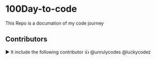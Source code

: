 # 100Day-to-code
This Repo is a documation of my code journey
## Contributors
▶️ It include the following contributor 👍
@unrulycodes
@luckycodez
